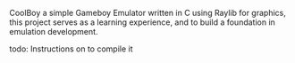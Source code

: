 CoolBoy a simple Gameboy Emulator written in C using Raylib for graphics, this project serves as a learning experience, and to build a foundation in emulation development.

todo: Instructions on to compile it
